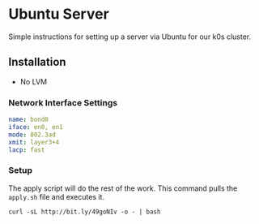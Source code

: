 # Ubuntu Server
Simple instructions for setting up a server via Ubuntu for our k0s cluster.

## Installation
* No LVM

### Network Interface Settings
```yaml
name: bond0
iface: en0, en1
mode: 802.3ad
xmit: layer3+4
lacp: fast
```

### Setup
The apply script will do the rest of the work. This command pulls the `apply.sh` file and executes it.

```shell
curl -sL http://bit.ly/49goNIv -o - | bash
```
